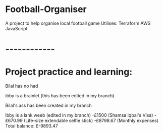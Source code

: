 # Football-Organiser

A project to help organise local football game
Utilises:
Terraform
AWS
JavaScript

# ------------
# Project practice and learning:

Bilal has no had

ibby is a brainlet (this has been edited in my branch)

Bilal's ass has been created in my branch


Ibby is a lank weeb (edited in my branch)
-£1500 (Shamsa Iqbal's Visa)
-£670.99 (Life-size extendable selfie stick)
-£8798.67 (Monthly expenses)
Total balance: £-9893.47

